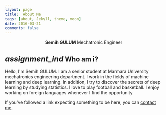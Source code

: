 ```yaml
---
layout: page
title:  About Me
tags: [about, Jekyll, theme, moon]
date: 2016-03-21
comments: false
---
```


<link rel="stylesheet" href="https://fonts.googleapis.com/icon?family=Material+Icons">

<center><b> Semih GULUM </b> Mechatronic Engineer </center>

## <i class="material-icons" style="font-size:24px">assignment_ind</i> Who am i?

Hello, I'm Semih GULUM. I am a senior student at Marmara University mechatronics engineering department. I work in the fields of machine learning and deep learning. In addition, I try to discover the secrets of deep learning by studying statistics. I love to play football and basketball. I enjoy working on foreign languages whenever I find the opportunity


<p>If you've followed a link expecting something to be here, you can <a href="mailto:sgulum98@gmail.com?subject=Page%20not%20found">contact me</a>.</p>
